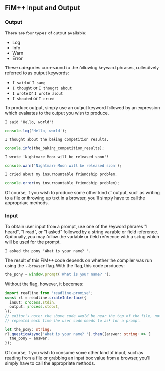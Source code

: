 ## FiM++ Input and Output
### Output
There are four types of output available:

* Log
* Info
* Warn
* Error

These categories correspond to the following keyword phrases, collectively
referred to as output keywords:

* `I said` or `I sang`
* `I thought` or `I thought about`
* `I wrote` or `I wrote about`
* `I shouted` or `I cried`

To produce output, simply use an output keyword followed by an expression which
evaluates to the output you wish to produce.

`I said 'Hello, world'!`
```typescript
console.log('Hello, world');
```

`I thought about the baking competition results.`
```typescript
console.info(the_baking_competition_results);
```

`I wrote 'Nightmare Moon will be released soon'!`
```typescript
console.warn('Nightmare Moon will be released soon');
```

`I cried about my insurmountable friendship problem.`
```typescript
console.error(my_insurmountable_friendship_problem);
```

Of course, if you wish to produce some other kind of output, such as writing to
a file or throwing up text in a browser, you'll simply have to call the
appropriate methods.

### Input
To obtain user input from a prompt, use one of the keyword phrases "I heard",
"I read", or "I asked" followed by a string vairable or field reference.
Optionally, you may follow the variable or field reference with a string which
will be used for the prompt.

`I asked the pony 'What is your name? '.`

The result of this FiM++ code depends on whether the compiler was run using the
`--browser` flag. With the flag, this code produces:
```typescript
the_pony = window.prompt('What is your name? ');
```
Without the flag, however, it becomes:
```typescript
import readline from 'readline-promise';
const rl = readline.createInterface({
  input: process.stdin,
  output: process.stdout,
});
// editor's note: the above code would be near the top of the file, not
// repeated each time the user code needs to ask for a prompt.

let the_pony: string;
rl.questionAsync('What is your name? ').then((answer: string) => {
  the_pony = answer;
});
```

Of course, if you wish to consume some other kind of input, such as reading from
a file or grabbing an input box value from a browser, you'll simply have to call
the appropriate methods.
